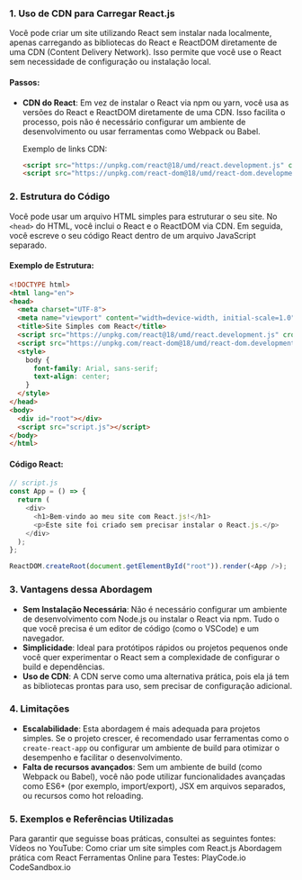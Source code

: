 ### 1. **Uso de CDN para Carregar React.js**
Você pode criar um site utilizando React sem instalar nada localmente, apenas carregando as bibliotecas do React e ReactDOM diretamente de uma CDN (Content Delivery Network). Isso permite que você use o React sem necessidade de configuração ou instalação local.

#### Passos:

- **CDN do React**: Em vez de instalar o React via npm ou yarn, você usa as versões do React e ReactDOM diretamente de uma CDN. Isso facilita o processo, pois não é necessário configurar um ambiente de desenvolvimento ou usar ferramentas como Webpack ou Babel.
  
  Exemplo de links CDN:
  ```html
  <script src="https://unpkg.com/react@18/umd/react.development.js" crossorigin></script>
  <script src="https://unpkg.com/react-dom@18/umd/react-dom.development.js" crossorigin></script>
  ```

### 2. **Estrutura do Código**
Você pode usar um arquivo HTML simples para estruturar o seu site. No `<head>` do HTML, você inclui o React e o ReactDOM via CDN. Em seguida, você escreve o seu código React dentro de um arquivo JavaScript separado.

#### Exemplo de Estrutura:
```html
<!DOCTYPE html>
<html lang="en">
<head>
  <meta charset="UTF-8">
  <meta name="viewport" content="width=device-width, initial-scale=1.0">
  <title>Site Simples com React</title>
  <script src="https://unpkg.com/react@18/umd/react.development.js" crossorigin></script>
  <script src="https://unpkg.com/react-dom@18/umd/react-dom.development.js" crossorigin></script>
  <style>
    body {
      font-family: Arial, sans-serif;
      text-align: center;
    }
  </style>
</head>
<body>
  <div id="root"></div>
  <script src="script.js"></script>
</body>
</html>
```

#### Código React:
```javascript
// script.js
const App = () => {
  return (
    <div>
      <h1>Bem-vindo ao meu site com React.js!</h1>
      <p>Este site foi criado sem precisar instalar o React.js.</p>
    </div>
  );
};

ReactDOM.createRoot(document.getElementById("root")).render(<App />);
```

### 3. **Vantagens dessa Abordagem**
- **Sem Instalação Necessária**: Não é necessário configurar um ambiente de desenvolvimento com Node.js ou instalar o React via npm. Tudo o que você precisa é um editor de código (como o VSCode) e um navegador.
- **Simplicidade**: Ideal para protótipos rápidos ou projetos pequenos onde você quer experimentar o React sem a complexidade de configurar o build e dependências.
- **Uso de CDN**: A CDN serve como uma alternativa prática, pois ela já tem as bibliotecas prontas para uso, sem precisar de configuração adicional.

### 4. **Limitações**
- **Escalabilidade**: Esta abordagem é mais adequada para projetos simples. Se o projeto crescer, é recomendado usar ferramentas como o `create-react-app` ou configurar um ambiente de build para otimizar o desempenho e facilitar o desenvolvimento.
- **Falta de recursos avançados**: Sem um ambiente de build (como Webpack ou Babel), você não pode utilizar funcionalidades avançadas como ES6+ (por exemplo, import/export), JSX em arquivos separados, ou recursos como hot reloading.

### 5. Exemplos e Referências Utilizadas
Para garantir que seguisse boas práticas, consultei as seguintes fontes:
Vídeos no YouTube:
Como criar um site simples com React.js
Abordagem prática com React
Ferramentas Online para Testes:
PlayCode.io
CodeSandbox.io

